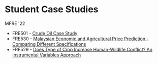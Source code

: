 # Student Case Studies

MFRE '22
  - FRE501 - [Crude Oil Case Study](https://htmlpreview.github.io/?https://raw.githubusercontent.com/mfredata/student-case-studies/main/2021_FRE501_CrudeOilMarketAnalysis.html)
  - FRE530 - [Malaysian Economic and Agricultural Price Prediction - Comparing Different Specifications](https://htmlpreview.github.io/?https://raw.githubusercontent.com/mfredata/student-case-studies/main/2021_FRE530_ForecastingProject.html)
  - FRE529 - [Does Type of Crop Increase Human-Wildlife Conflict? An Instrumental Variables Approach](https://htmlpreview.github.io/?https://github.com/mfredata/student-case-studies/blob/main/2021_FRE529_IVandHWC.html)
